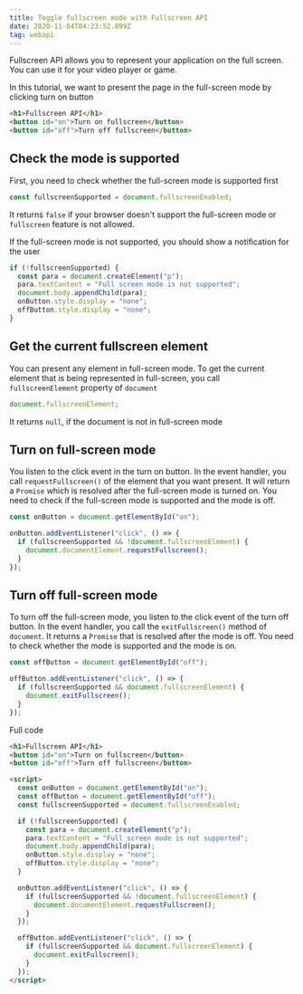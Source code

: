 ```yaml
---
title: Toggle fullscreen mode with Fullscreen API
date: 2020-11-04T04:23:52.899Z
tag: webapi
---
```


Fullscreen API allows you to represent your application on the full screen. You can use it for your video player or game.

In this tutorial, we want to present the page in the full-screen mode by clicking turn on button

```html
<h1>Fullscreen API</h1>
<button id="on">Turn on fullscreen</button>
<button id="off">Turn off fullscreen</button>
```

## Check the mode is supported

First, you need to check whether the full-screen mode is supported first

```javascript
const fullscreenSupported = document.fullscreenEnabled;
```

It returns `false` if your browser doesn't support the full-screen mode or `fullscreen` feature is not allowed.

If the full-screen mode is not supported, you should show a notification for the user

```javascript
if (!fullscreenSupported) {
  const para = document.createElement("p");
  para.textContent = "Full screen mode is not supported";
  document.body.appendChild(para);
  onButton.style.display = "none";
  offButton.style.display = "none";
}
```

## Get the current fullscreen element

You can present any element in full-screen mode. To get the current element that is being represented in full-screen, you call `fullscreenElement` property of `document`

```javascript
document.fullscreenElement;
```

It returns `null`, if the document is not in full-screen mode

## Turn on full-screen mode

You listen to the click event in the turn on button. In the event handler, you call `requestFullscreen()` of the element that you want present. It will return a `Promise` which is resolved after the full-screen mode is turned on. You need to check if the full-screen mode is supported and the mode is off.

```javascript
const onButton = document.getElementById("on");

onButton.addEventListener("click", () => {
  if (fullscreenSupported && !document.fullscreenElement) {
    document.documentElement.requestFullscreen();
  }
});
```

## Turn off full-screen mode

To turn off the full-screen mode, you listen to the click event of the turn off button. In the event handler, you call the `exitFullscreen()` method of `document`. It returns a `Promise` that is resolved after the mode is off. You need to check whether the mode is supported and the mode is on.

```javascript
const offButton = document.getElementById("off");

offButton.addEventListener("click", () => {
  if (fullscreenSupported && document.fullscreenElement) {
    document.exitFullscreen();
  }
});
```

Full code

```html
<h1>Fullscreen API</h1>
<button id="on">Turn on fullscreen</button>
<button id="off">Turn off fullscreen</button>

<script>
  const onButton = document.getElementById("on");
  const offButton = document.getElementById("off");
  const fullscreenSupported = document.fullscreenEnabled;

  if (!fullscreenSupported) {
    const para = document.createElement("p");
    para.textContent = "Full screen mode is not supported";
    document.body.appendChild(para);
    onButton.style.display = "none";
    offButton.style.display = "none";
  }

  onButton.addEventListener("click", () => {
    if (fullscreenSupported && !document.fullscreenElement) {
      document.documentElement.requestFullscreen();
    }
  });

  offButton.addEventListener("click", () => {
    if (fullscreenSupported && document.fullscreenElement) {
      document.exitFullscreen();
    }
  });
</script>
```
